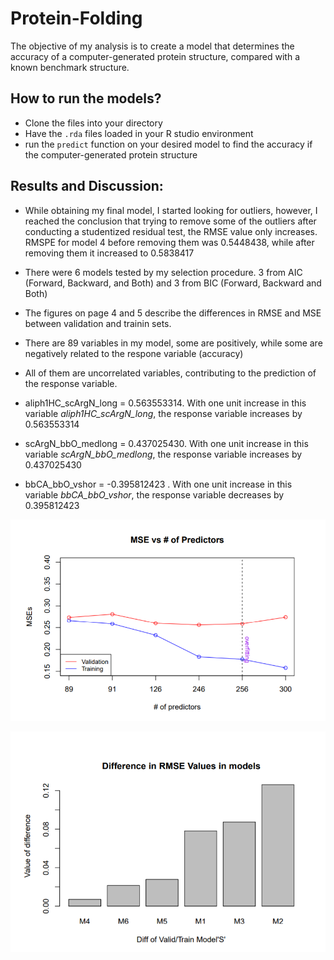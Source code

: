 # Protein-Folding
The objective of my analysis is to create a model that determines the accuracy of a computer-generated protein structure, compared with a known benchmark structure.

## How to run the models?
- Clone the files into your directory
- Have the `.rda` files loaded in your R studio environment
- run the `predict` function on your desired model to find the accuracy if the computer-generated protein structure

## Results and Discussion:
- While obtaining my final model, I started looking for outliers, however, I reached the conclusion that trying to remove some of the outliers after conducting a studentized residual test, the RMSE value only increases. RMSPE for model 4 before removing them was $0.5448438$, while after removing them it increased to $0.5838417$

- There were 6 models tested by my selection procedure. 3 from AIC (Forward, Backward, and Both) and 3 from BIC (Forward, Backward and Both)

- The figures on page 4 and 5 describe the differences in RMSE and MSE between validation and trainin sets.

- There are 89 variables in my model, some are positively, while some are negatively related to the respone variable (accuracy)

- All of them are uncorrelated variables, contributing to the prediction of the response variable.

- aliph1HC_scArgN_long = 0.563553314. With one unit increase in this variable *aliph1HC_scArgN_long*, the response variable increases by 0.563553314
- scArgN_bbO_medlong = 0.437025430. With one unit increase in this variable *scArgN_bbO_medlong*, the response variable increases by 0.437025430
- bbCA_bbO_vshor = -0.395812423 . With one unit increase in this variable *bbCA_bbO_vshor*, the response variable decreases by 0.395812423


![plot of MSE vs Predictors](https://github.com/jeedan10/Protein-Folding/blob/main/mse%20vs%20preds.PNG)

![plot of RMSE values](https://github.com/jeedan10/Protein-Folding/blob/main/RMSE%20vals.PNG)
